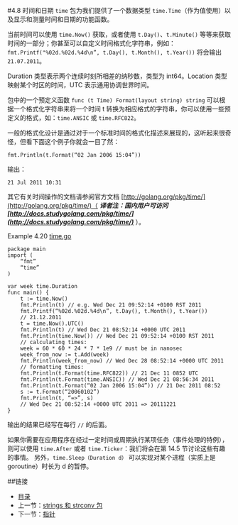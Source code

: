 #4.8 时间和日期
`time` 包为我们提供了一个数据类型 `time.Time`（作为值使用）以及显示和测量时间和日期的功能函数。

当前时间可以使用 `time.Now()` 获取，或者使用 `t.Day()`、`t.Minute()` 等等来获取时间的一部分；你甚至可以自定义时间格式化字符串，例如： `fmt.Printf("%02d.%02d.%4d\n”, t.Day(), t.Month(), t.Year())` 将会输出 `21.07.2011`。

Duration 类型表示两个连续时刻所相差的纳秒数，类型为 int64。Location 类型映射某个时区的时间，UTC 表示通用协调世界时间。

包中的一个预定义函数 `func (t Time) Format(layout string) string` 可以根据一个格式化字符串来将一个时间 t 转换为相应格式的字符串，你可以使用一些预定义的格式，如：`time.ANSIC` 或 `time.RFC822`。 

一般的格式化设计是通过对于一个标准时间的格式化描述来展现的，这听起来很奇怪，但看下面这个例子你就会一目了然：

	fmt.Println(t.Format(“02 Jan 2006 15:04”)) 

输出：

	21 Jul 2011 10:31

其它有关时间操作的文档请参阅官方文档 [http://golang.org/pkg/time/](http://golang.org/pkg/time/)（ ***译者注：国内用户可访问 [http://docs.studygolang.com/pkg/time/](http://docs.studygolang.com/pkg/time/)*** ）。

Example 4.20 [time.go](examples/chapter_4/time.go)

	package main
	import (
		“fmt”
		“time”
	)

	var week time.Duration
	func main() {
		t := time.Now()
		fmt.Println(t) // e.g. Wed Dec 21 09:52:14 +0100 RST 2011
		fmt.Printf(“%02d.%02d.%4d\n”, t.Day(), t.Month(), t.Year())
		// 21.12.2011
		t = time.Now().UTC()
		fmt.Println(t) // Wed Dec 21 08:52:14 +0000 UTC 2011
		fmt.Println(time.Now()) // Wed Dec 21 09:52:14 +0100 RST 2011
		// calculating times:
		week = 60 * 60 * 24 * 7 * 1e9 // must be in nanosec
		week_from_now := t.Add(week)
		fmt.Println(week_from_now) // Wed Dec 28 08:52:14 +0000 UTC 2011
		// formatting times:
		fmt.Println(t.Format(time.RFC822)) // 21 Dec 11 0852 UTC
		fmt.Println(t.Format(time.ANSIC)) // Wed Dec 21 08:56:34 2011
		fmt.Println(t.Format(“02 Jan 2006 15:04”)) // 21 Dec 2011 08:52
		s := t.Format(“20060102”)
		fmt.Println(t, “=>”, s)
		// Wed Dec 21 08:52:14 +0000 UTC 2011 => 20111221
	}

输出的结果已经写在每行 `//` 的后面。

如果你需要在应用程序在经过一定时间或周期执行某项任务（事件处理的特例），则可以使用 `time.After` 或者 `time.Ticker`：我们将会在第 14.5 节讨论这些有趣的事情。 另外，`time.Sleep（Duration d）` 可以实现对某个进程（实质上是 goroutine）时长为 d 的暂停。

##链接
- [目录](directory.md)
- 上一节：[strings 和 strconv 包](04.7.md)
- 下一节：[指针](04.9.md)
